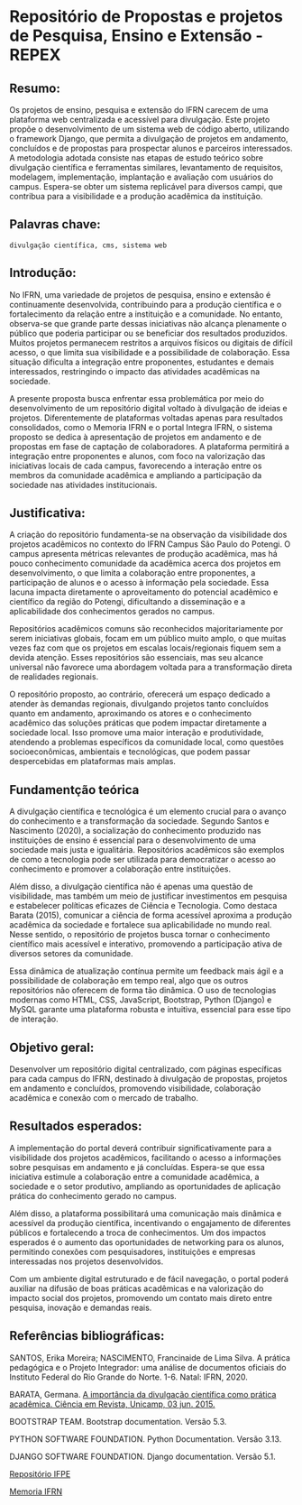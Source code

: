 # Repositório de Propostas e projetos de Pesquisa, Ensino e Extensão - REPEX

## Resumo:
Os projetos de ensino, pesquisa e extensão do IFRN carecem de uma plataforma web centralizada e acessível para divulgação. Este projeto propõe o desenvolvimento de um sistema web de código aberto, utilizando o framework Django, que permita a divulgação de projetos em andamento, concluídos e de propostas para prospectar alunos e parceiros interessados. A metodologia adotada consiste nas etapas de estudo teórico sobre divulgação científica e ferramentas similares, levantamento de requisitos, modelagem, implementação, implantação e avaliação com usuários do campus. Espera-se obter um sistema replicável para diversos campi, que contribua para a visibilidade e a produção acadêmica da instituição.

## Palavras chave:
    divulgação científica, cms, sistema web

## Introdução:
No IFRN, uma variedade de projetos de pesquisa, ensino e extensão é continuamente desenvolvida, contribuindo para a produção científica e o fortalecimento da relação entre a instituição e a comunidade. No entanto, observa-se que grande parte dessas iniciativas não alcança plenamente o público que poderia participar ou se beneficiar dos resultados produzidos. Muitos projetos permanecem restritos a arquivos físicos ou digitais de difícil acesso, o que limita sua visibilidade e a possibilidade de colaboração. Essa situação dificulta a integração entre proponentes, estudantes e demais interessados, restringindo o impacto das atividades acadêmicas na sociedade.

A presente proposta busca enfrentar essa problemática por meio do desenvolvimento de um repositório digital voltado à divulgação de ideias e projetos. Diferentemente de plataformas voltadas apenas para resultados consolidados, como o Memoria IFRN e o portal Integra IFRN, o sistema proposto se dedica à apresentação de projetos em andamento e de propostas em fase de captação de colaboradores. A plataforma permitirá a integração entre proponentes e alunos, com foco na valorização das iniciativas locais de cada campus, favorecendo a interação entre os membros da comunidade acadêmica e ampliando a participação da sociedade nas atividades institucionais.

## Justificativa:
A criação do repositório fundamenta-se na observação da visibilidade dos projetos acadêmicos no contexto do IFRN Campus São Paulo do Potengi. O campus apresenta métricas relevantes de produção acadêmica, mas há pouco conhecimento comunidade da acadêmica acerca dos projetos em desenvolvimento, o que limita a colaboração entre proponentes, a participação de alunos e o acesso à informação pela sociedade. Essa lacuna impacta diretamente o aproveitamento do potencial acadêmico e científico da região do Potengi, dificultando a disseminação e a aplicabilidade dos conhecimentos gerados no campus.

Repositórios acadêmicos comuns são reconhecidos majoritariamente por serem iniciativas globais, focam em um público muito amplo, o que muitas vezes faz com que os projetos em escalas locais/regionais fiquem sem a devida atenção. Esses repositórios são essenciais, mas seu alcance universal não favorece uma abordagem voltada para a transformação direta de realidades regionais.

O repositório proposto, ao contrário, oferecerá um espaço dedicado a atender às demandas regionais, divulgando projetos tanto concluídos quanto em andamento, aproximando os atores e o conhecimento acadêmico das soluções práticas que podem impactar diretamente a sociedade local. Isso promove uma maior interação e produtividade, atendendo a problemas específicos da comunidade local, como questões socioeconômicas, ambientais e tecnológicas, que podem passar despercebidas em plataformas mais amplas.

## Fundamentção teórica
A divulgação científica e tecnológica é um elemento crucial para o avanço do conhecimento e a transformação da sociedade. Segundo Santos e Nascimento (2020), a socialização do conhecimento produzido nas instituições de ensino é essencial para o desenvolvimento de uma sociedade mais justa e igualitária. Repositórios acadêmicos são exemplos de como a tecnologia pode ser utilizada para democratizar o acesso ao conhecimento e promover a colaboração entre instituições.

Além disso, a divulgação científica não é apenas uma questão de visibilidade, mas também um meio de justificar investimentos em pesquisa e estabelecer políticas eficazes de Ciência e Tecnologia. Como destaca Barata (2015), comunicar a ciência de forma acessível aproxima a produção acadêmica da sociedade e fortalece sua aplicabilidade no mundo real. Nesse sentido, o repositório de projetos busca tornar o conhecimento científico mais acessível e interativo, promovendo a participação ativa de diversos setores da comunidade.

Essa dinâmica de atualização contínua permite um feedback mais ágil e a possibilidade de colaboração em tempo real, algo que os outros repositórios não oferecem de forma tão dinâmica. O uso de tecnologias modernas como HTML, CSS, JavaScript, Bootstrap, Python (Django) e MySQL garante uma plataforma robusta e intuitiva, essencial para esse tipo de interação.

## Objetivo geral:
Desenvolver um repositório digital centralizado, com páginas específicas para cada campus do IFRN, destinado à divulgação de propostas, projetos em andamento e concluídos, promovendo visibilidade, colaboração acadêmica e conexão com o mercado de trabalho.

## Resultados esperados:
A implementação do portal deverá contribuir significativamente para a visibilidade dos projetos acadêmicos, facilitando o acesso a informações sobre pesquisas em andamento e já concluídas. Espera-se que essa iniciativa estimule a colaboração entre a comunidade acadêmica, a sociedade e o setor produtivo, ampliando as oportunidades de aplicação prática do conhecimento gerado no campus.

Além disso, a plataforma possibilitará uma comunicação mais dinâmica e acessível da 
produção científica, incentivando o engajamento de diferentes públicos e fortalecendo a troca de conhecimentos. Um dos impactos esperados é o aumento das oportunidades de networking para os alunos, permitindo conexões com pesquisadores, instituições e empresas interessadas nos projetos desenvolvidos.

Com um ambiente digital estruturado e de fácil navegação, o portal poderá auxiliar na difusão de boas práticas acadêmicas e na valorização do impacto social dos projetos, promovendo um contato mais direto entre pesquisa, inovação e demandas reais.

## Referências bibliográficas:
SANTOS, Erika Moreira; NASCIMENTO, Francinaide de Lima Silva. A prática pedagógica e o Projeto Integrador: uma análise de documentos oficiais do Instituto Federal do Rio Grande do Norte. 1-6. Natal: IFRN, 2020.

BARATA, Germana. [A importância da divulgação científica como prática acadêmica. Ciência em Revista, Unicamp, 03 jun. 2015.](https://www.blogs.unicamp.br/cienciaemrevista/2015/06/03/a-importancia-da-divulgacao-cientifica-como-pratica-academica/)

BOOTSTRAP TEAM. Bootstrap documentation. Versão 5.3.

PYTHON SOFTWARE FOUNDATION. Python Documentation. Versão 3.13.

DJANGO SOFTWARE FOUNDATION. Django documentation. Versão 5.1.

[Repositório IFPE](https://repositorio.ifpe.edu.br/xmlui/)

[Memoria IFRN](https://memoria.ifrn.edu.br/)
